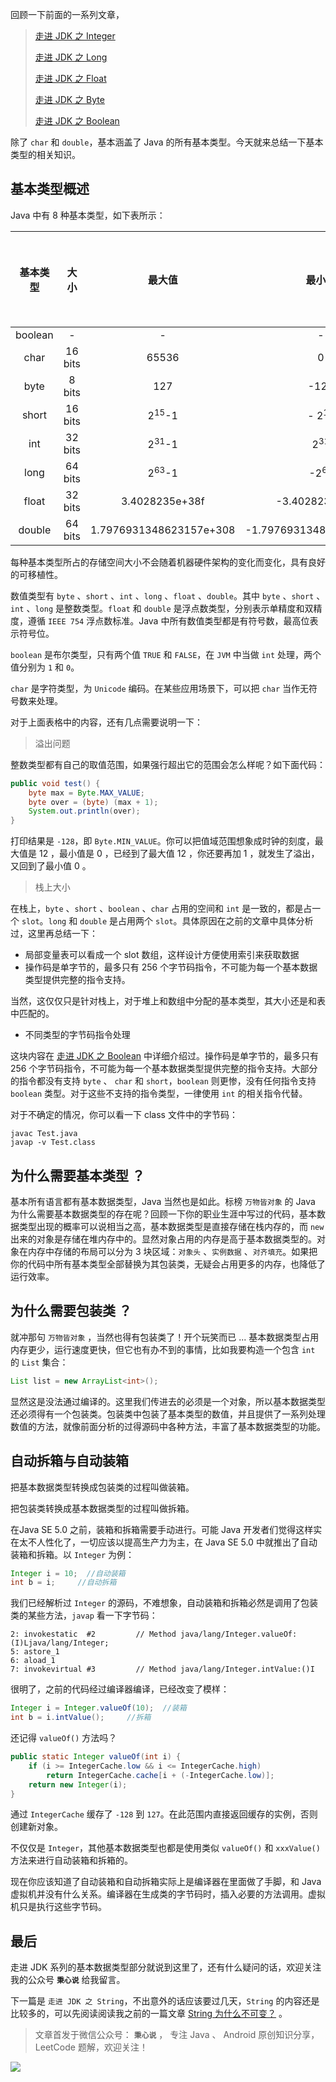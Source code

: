 回顾一下前面的一系列文章，

> [走进 JDK 之 Integer](https://juejin.im/post/5c76ad1ae51d4572c95835d0)
>
> [走进 JDK 之 Long](https://juejin.im/post/5c7d45ef6fb9a049e232bde8)
>
> [走进 JDK 之 Float](https://juejin.im/post/5c7fe55a6fb9a049f23d8814)
>
> [走进 JDK 之 Byte](https://juejin.im/post/5c8c9e836fb9a049c43e927e)
>
> [走进 JDK 之 Boolean](https://juejin.im/post/5c9996d6f265da60d82dd645)

除了 `char` 和 `double`，基本涵盖了 Java 的所有基本类型。今天就来总结一下基本类型的相关知识。

## 基本类型概述

Java 中有 8 种基本类型，如下表所示：

| 基本类型 | 大小  | 最大值 | 最小值 | 包装类 | 虚拟机中符号 |
|  :---:   | :---: | :---:  |  :---: |:---:   | :---: |
| boolean | - | - | - | Boolean | Z |
| char | 16 bits | 65536 | 0 | Character | C |
| byte | 8 bits | 127 | -128 | Byte | B |
| short | 16 bits | 2<sup>15</sup>-1 | - 2<sup>15</sup> | Short | S |
| int | 32 bits | 2<sup>31</sup>-1 | 2<sup>31</sup> | Integer | I |
| long | 64 bits | 2<sup>63</sup>-1 | -2<sup>63</sup> | Long | J |
| float | 32 bits | 3.4028235e+38f | -3.4028235e+38f | Float | F |
| double | 64 bits | 1.7976931348623157e+308 | -1.7976931348623157e+308 | Double | D |

每种基本类型所占的存储空间大小不会随着机器硬件架构的变化而变化，具有良好的可移植性。

数值类型有 `byte` 、`short` 、`int` 、`long` 、`float` 、`double`。其中 `byte` 、`short` 、`int` 、`long` 是整数类型。`float` 和 `double` 是浮点数类型，分别表示单精度和双精度，遵循 `IEEE 754` 浮点数标准。Java 中所有数值类型都是有符号数，最高位表示符号位。

`boolean` 是布尔类型，只有两个值 `TRUE` 和 `FALSE`，在 `JVM` 中当做 `int` 处理，两个值分别为 `1` 和 `0`。

`char` 是字符类型，为 `Unicode` 编码。在某些应用场景下，可以把 `char` 当作无符号数来处理。

对于上面表格中的内容，还有几点需要说明一下：

> 溢出问题

整数类型都有自己的取值范围，如果强行超出它的范围会怎么样呢？如下面代码：

```java
public void test() {
    byte max = Byte.MAX_VALUE;
    byte over = (byte) (max + 1);
    System.out.println(over);
}
```

打印结果是 `-128`，即 `Byte.MIN_VALUE`。你可以把值域范围想象成时钟的刻度，最大值是 12 ，最小值是 0 ，已经到了最大值 12 ，你还要再加 1 ，就发生了溢出，又回到了最小值 0 。

> 栈上大小

在栈上，`byte` 、`short` 、`boolean` 、`char` 占用的空间和 `int` 是一致的，都是占一个 `slot`。`long` 和 `double` 是占用两个 `slot`。具体原因在之前的文章中具体分析过，这里再总结一下：

* 局部变量表可以看成一个 slot 数组，这样设计方便使用索引来获取数据
* 操作码是单字节的，最多只有 256 个字节码指令，不可能为每一个基本数据类型提供完整的指令支持。

当然，这仅仅只是针对栈上，对于堆上和数组中分配的基本类型，其大小还是和表中匹配的。

* 不同类型的字节码指令处理

这块内容在 [走进 JDK 之 Boolean](https://juejin.im/post/5c9996d6f265da60d82dd645) 中详细介绍过。操作码是单字节的，最多只有 256 个字节码指令，不可能为每一个基本数据类型提供完整的指令支持。大部分的指令都没有支持 `byte` 、 `char` 和 `short`，`boolean` 则更惨，没有任何指令支持 `boolean` 类型。对于这些不支持的指令类型，一律使用 `int` 的相关指令代替。

对于不确定的情况，你可以看一下 class 文件中的字节码：

```
javac Test.java
javap -v Test.class
```

## 为什么需要基本类型 ？

基本所有语言都有基本数据类型，Java 当然也是如此。标榜 `万物皆对象` 的 Java 为什么需要基本数据类型的存在呢？回顾一下你的职业生涯中写过的代码，基本数据类型出现的概率可以说相当之高，基本数据类型是直接存储在栈内存的，而 `new` 出来的对象是存储在堆内存中的。显然对象占用的内存是高于基本数据类型的。对象在内存中存储的布局可以分为 3 块区域：`对象头` 、`实例数据` 、`对齐填充`。如果把你的代码中所有基本类型全部替换为其包装类，无疑会占用更多的内存，也降低了运行效率。

## 为什么需要包装类 ？

就冲那句 `万物皆对象` ，当然也得有包装类了！开个玩笑而已 ... 基本数据类型占用内存更少，运行速度更快，但它也有办不到的事情，比如我要构造一个包含 `int` 的 `List` 集合：

```java
List list = new ArrayList<int>();
```

显然这是没法通过编译的。这里我们传进去的必须是一个对象，所以基本数据类型还必须得有一个包装类。包装类中包装了基本类型的数值，并且提供了一系列处理数值的方法，就像前面分析的过得源码中各种方法，丰富了基本数据类型的功能。

## 自动拆箱与自动装箱

把基本数据类型转换成包装类的过程叫做装箱。

把包装类转换成基本数据类型的过程叫做拆箱。

在Java SE 5.0 之前，装箱和拆箱需要手动进行。可能 Java 开发者们觉得这样实在太不人性化了，一切应该以提高生产力为主，在 Java SE 5.0 中就推出了自动装箱和拆箱。以 `Integer` 为例：

```java
Integer i = 10;  //自动装箱
int b = i;     //自动拆箱
```

我们已经解析过 `Integer` 的源码，不难想象，自动装箱和拆箱必然是调用了包装类的某些方法，`javap` 看一下字节码：

```
2: invokestatic  #2         // Method java/lang/Integer.valueOf:(I)Ljava/lang/Integer;
5: astore_1
6: aload_1
7: invokevirtual #3         // Method java/lang/Integer.intValue:()I
```

很明了，之前的代码经过编译器编译，已经改变了模样：

```java
Integer i = Integer.valueOf(10);  //装箱
int b = i.intValue();     //拆箱
```

还记得 `valueOf()` 方法吗？

```java
public static Integer valueOf(int i) {
    if (i >= IntegerCache.low && i <= IntegerCache.high)
        return IntegerCache.cache[i + (-IntegerCache.low)];
    return new Integer(i);
}
```

通过 `IntegerCache` 缓存了 `-128` 到 `127`。在此范围内直接返回缓存的实例，否则创建新对象。

不仅仅是 `Integer`，其他基本数据类型也都是使用类似 `valueOf()` 和 `xxxValue()` 方法来进行自动装箱和拆箱的。

现在你应该知道了自动装箱和自动拆箱实际上是编译器在里面做了手脚，和 Java 虚拟机并没有什么关系。编译器在生成类的字节码时，插入必要的方法调用。虚拟机只是执行这些字节码。

## 最后

走进 JDK 系列的基本数据类型部分就说到这里了，还有什么疑问的话，欢迎关注我的公众号 **`秉心说`** 给我留言。

下一篇是 `走进 JDK 之 String`，不出意外的话应该要过几天，`String` 的内容还是比较多的，可以先阅读阅读我之前的一篇文章 [String 为什么不可变？](https://juejin.im/post/59cef72b518825276f49fe40) 。

> 文章首发于微信公众号： **`秉心说`** ， 专注 Java 、 Android 原创知识分享，LeetCode 题解，欢迎关注！


![](https://user-gold-cdn.xitu.io/2019/3/30/169cf046d9579e78?w=258&h=258&f=jpeg&s=27711)
